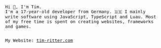 <p style="font-family: monospace">
  Hi 👋, I'm Tim.<br>
  I'm a 17-year-old developer from Germany. 🇩🇪 I mainly write software using JavaScript, TypeScript and Luau.
  Most of my free time is spent on creating websites, frameworks and games.<br><br>
</p>
<p style="font-family: monospace">
  My Website:
  <a href="https://tim-ritter.com">tim-ritter.com</a>
</p>
